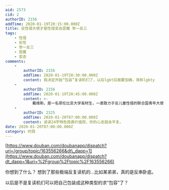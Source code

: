```yaml
---
aid: 2573
cid: 2
authorID: 2156
addTime: 2020-01-19T20:15:00.000Z
title: 反性侵大使才是性侵变态恶魔 举一反三
tags:
    - 性侵
    - 反性
    - 举一反三
    - 恶魔
    - 变态
comments:
    -
        authorID: 2156
        addTime: 2020-01-19T20:30:00.000Z
        content: 我决定开始“包容”复读机们了，以后lgbt后面要加姨，简称lgbty
    -
        authorID: 2156
        addTime: 2020-01-19T20:45:00.000Z
        content: >-
            戴维斯，是一名哥伦比亚大学高材生，一直致力于反儿童性侵的联合国青年大使！然后，他向一位在色情网站卧底的警察，发送了大量成年人性虐儿童的照片，以此为交换，希望卧底警官将他2岁女儿不穿衣服的照片发送给他。然后，警方在戴维斯的手机中找到大量儿童色情照片。戴维斯对此供认不讳，他还承认自己与一名15岁男孩发生过关系
    -
        authorID: 2325
        addTime: 2020-01-20T07:00:00.000Z
        content: 读读24字特色简直价值观，你的心态就会平复。
date: 2020-01-20T07:00:00.000Z
category: 时政
---
```


[https://www.douban.com/doubanapp/dispatch?uri=/group/topic/163556266&dt\_dapp=1](https://www.douban.com/doubanapp/dispatch?dt_dapp=1&uri=%2Fgroup%2Ftopic%2F163556266)

你想到了什么？ 想到了那些极端反复读机的...比如某弟弟，真的是反串卧底。

以后是不是复读机们可以把自己包装成这种类型的求“包容”了？
